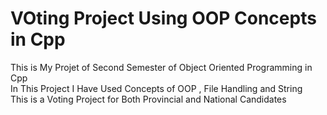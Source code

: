  # VOting Project Using OOP Concepts in Cpp
This is My Projet of Second Semester of Object Oriented Programming in Cpp
<br>
In This Project I Have Used Concepts of OOP , File Handling and String
<br>
This is a Voting Project for Both Provincial and National Candidates
<br>